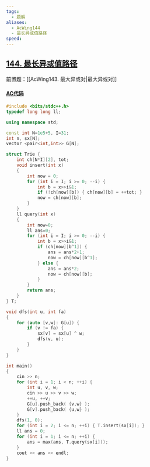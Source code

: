 ```yaml
---
tags:
  - 题解
aliases:
  - AcWing144
  - 最长异或值路径
speed:
---
```

## [144. 最长异或值路径](https://www.acwing.com/problem/content/146/)

前置题：[[AcWing143. 最大异或对|最大异或对]]

#### [AC代码](https://www.acwing.com/problem/content/submission/code_detail/36870653/)

```cpp
#include <bits/stdc++.h>
typedef long long ll;

using namespace std;

const int N=1e5+5, I=31;
int n, sx[N];
vector <pair<int,int>> G[N];

struct Trie {
	int ch[N*I][2], tot;
	void insert(int x)
	{
		int now = 0;
		for (int i = I; i >= 0; --i) {
			int b = x>>i&1;
			if (!ch[now][b]) { ch[now][b] = ++tot; }
			now = ch[now][b];
		}
	}
	ll query(int x)
	{
		int now=0;
		ll ans=0;
		for (int i = I; i >= 0; --i) {
			int b = x>>i&1;
			if (ch[now][b^1]) {
				ans = ans*2+1;
				now = ch[now][b^1];
			} else {
				ans = ans*2;
				now = ch[now][b];
			}
		}
		return ans;
	}
} T;

void dfs(int u, int fa)
{
	for (auto [v,w]: G[u]) {
		if (v != fa) {
			sx[v] = sx[u] ^ w;
			dfs(v, u);
		}
	}
}

int main()
{
	cin >> n;
	for (int i = 1; i < n; ++i) {
		int u, v, w;
		cin >> u >> v >> w;
		++u, ++v;
		G[u].push_back( {v,w} );
		G[v].push_back( {u,w} );
	}
	dfs(1, 0);
	for (int i = 2; i <= n; ++i) { T.insert(sx[i]); }
	ll ans = 0;
	for (int i = 1; i <= n; ++i) {
		ans = max(ans, T.query(sx[i]));
	}
	cout << ans << endl;
}
```
